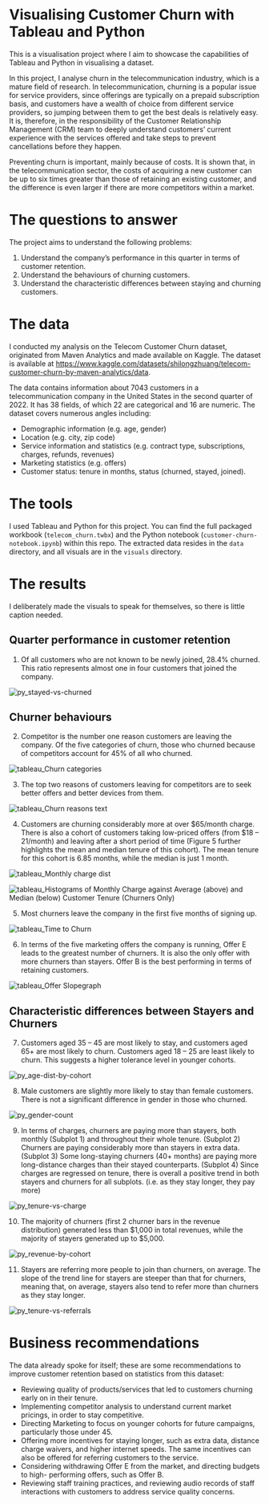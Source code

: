 # Visualising Customer Churn with Tableau and Python

This is a visualisation project where I aim to showcase the capabilities of Tableau and Python in visualising a dataset. 

In this project, I analyse churn in the telecommunication industry, which is a mature field of research. In telecommunication, churning is a popular issue for service providers, 
since offerings are typically on a prepaid subscription basis, and customers have a wealth of choice from different service
providers, so jumping between them to get the best deals is relatively easy. It is, therefore, in the responsibility of the Customer Relationship 
Management (CRM) team to deeply understand customers’ current experience with the services offered and take steps to prevent
cancellations before they happen.

Preventing churn is important, mainly because of costs. It is shown that, in the telecommunication sector, the costs of acquiring a new customer 
can be up to six times greater than those of retaining an existing customer, and the difference is even larger if there are more competitors within a market.

# The questions to answer

The project aims to understand the following problems:

1. Understand the company’s performance in this quarter in terms of customer retention.
2. Understand the behaviours of churning customers.
3. Understand the characteristic differences between staying and churning customers.

# The data

I conducted my analysis on the Telecom Customer Churn dataset, originated from Maven Analytics and made available on Kaggle. 
The dataset is available at https://www.kaggle.com/datasets/shilongzhuang/telecom-customer-churn-by-maven-analytics/data.

The data contains information about 7043 customers in a telecommunication company in the United States in the second quarter of 2022. 
It has 38 fields, of which 22 are categorical and 16 are numeric. The dataset covers numerous angles including:
- Demographic information (e.g. age, gender)
- Location (e.g. city, zip code)
- Service information and statistics (e.g. contract type, subscriptions, charges, refunds, revenues)
- Marketing statistics (e.g. offers)
- Customer status: tenure in months, status (churned, stayed, joined).

# The tools

I used Tableau and Python for this project. You can find the full packaged workbook (`telecom_churn.twbx`) and the Python notebook (`customer-churn-notebook.ipynb`)
within this repo. The extracted data resides in the `data` directory, and all visuals are in the `visuals` directory.

# The results

I deliberately made the visuals to speak for themselves, so there is little caption needed.

## Quarter performance in customer retention

1. Of all customers who are not known to be newly joined, 28.4% churned. This ratio represents almost one in four customers that joined the company.

![py_stayed-vs-churned](https://github.com/user-attachments/assets/14f82197-02b8-42d4-8024-7d22cd98596e)

## Churner behaviours

2. Competitor is the number one reason customers are leaving the company. Of the five categories of churn, those who churned because of competitors account
for 45% of all who churned.

![tableau_Churn categories](https://github.com/user-attachments/assets/b1f365af-8535-4144-9efb-c8ee9bddc8b1)

3. The top two reasons of customers leaving for competitors are to seek
better offers and better devices from them.

![tableau_Churn reasons text](https://github.com/user-attachments/assets/c6e479e5-3307-4ddd-8f5d-f8cb49d20625)

4. Customers are churning considerably more at over $65/month
charge. There is also a cohort of customers taking low-priced offers (from $18 – 21/month)
and leaving after a short period of time (Figure 5 further highlights the mean and median
tenure of this cohort). The mean tenure for this cohort is 6.85 months, while the median is
just 1 month.

![tableau_Monthly charge dist](https://github.com/user-attachments/assets/4b66741b-8f35-4798-9ab8-c02c94afda0a)

![tableau_Histograms of Monthly Charge against Average (above) and Median (below) Customer Tenure (Churners Only)](https://github.com/user-attachments/assets/ad261659-c55f-4736-ae8f-4e04335d84de)

5. Most churners leave the company in the first five months of signing up.

![tableau_Time to Churn](https://github.com/user-attachments/assets/a7870585-4b40-422a-bd63-5011508a5320)

6. In terms of the five marketing offers the company is running, Offer E
leads to the greatest number of churners. It is also the only offer with more churners than
stayers. Offer B is the best performing in terms of retaining customers.

![tableau_Offer Slopegraph](https://github.com/user-attachments/assets/22a3df76-1766-4bee-92fa-654026acc0e7)

## Characteristic differences between Stayers and Churners

7. Customers aged 35 – 45 are most likely to stay, and customers aged 65+
are most likely to churn. Customers aged 18 – 25 are least likely to churn. This suggests a
higher tolerance level in younger cohorts.

![py_age-dist-by-cohort](https://github.com/user-attachments/assets/fb721c6e-6d86-4d91-a0df-89e0ef24f19d)

8. Male customers are slightly more likely to stay than female customers.
There is not a significant difference in gender in those who churned.

![py_gender-count](https://github.com/user-attachments/assets/29cfb31d-9554-4da2-b66e-f810fdb4618c)

9. In terms of charges, churners are paying more than stayers, both
monthly (Subplot 1) and throughout their whole tenure. (Subplot 2) Churners are paying
considerably more than stayers in extra data. (Subplot 3) Some long-staying churners (40+
months) are paying more long-distance charges than their stayed counterparts. (Subplot 4)
Since charges are regressed on tenure, there is overall a positive trend in both stayers and
churners for all subplots. (i.e. as they stay longer, they pay more)

![py_tenure-vs-charge](https://github.com/user-attachments/assets/60ef7f37-229c-46a6-846c-d3691b9371c4)

10. The majority of churners (first 2 churner bars in the revenue
distribution) generated less than $1,000 in total revenues, while the majority of stayers
generated up to $5,000.

![py_revenue-by-cohort](https://github.com/user-attachments/assets/b706d85a-a10c-45ab-b722-a0e652688988)

11. Stayers are referring more people to join than churners, on average.
The slope of the trend line for stayers are steeper than that for churners, meaning that, on
average, stayers also tend to refer more than churners as they stay longer.

![py_tenure-vs-referrals](https://github.com/user-attachments/assets/78568617-16a7-43bc-a9bd-8347063cdf35)

# Business recommendations 

The data already spoke for itself; these are some recommendations to improve customer retention based on statistics from
this dataset:

- Reviewing quality of products/services that led to customers churning early on in their tenure.
- Implementing competitor analysis to understand current market pricings, in order to stay competitive.
- Directing Marketing to focus on younger cohorts for future campaigns, particularly those under 45.
- Offering more incentives for staying longer, such as extra data, distance charge waivers, and higher internet speeds. The same incentives can also be offered for referring customers to the service.
- Considering withdrawing Offer E from the market, and directing budgets to high- performing offers, such as Offer B.
- Reviewing staff training practices, and reviewing audio records of staff interactions with customers to address service quality concerns.
